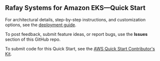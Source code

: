 ## Rafay Systems for Amazon EKS—Quick Start

For architectural details, step-by-step instructions, and customization options, see the [deployment guide](https://fwd.aws/pJ8KV?).

To post feedback, submit feature ideas, or report bugs, use the **Issues** section of this GitHub repo. 

To submit code for this Quick Start, see the [AWS Quick Start Contributor's Kit](https://aws-quickstart.github.io/).
